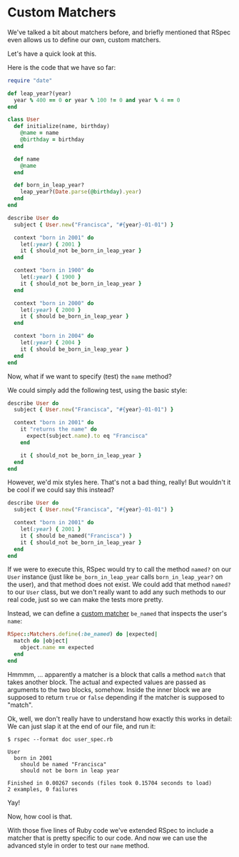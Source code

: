 # Custom Matchers

We've talked a bit about matchers before, and briefly mentioned that RSpec
even allows us to define our own, custom matchers.

Let's have a quick look at this.

Here is the code that we have so far:

```ruby
require "date"

def leap_year?(year)
  year % 400 == 0 or year % 100 != 0 and year % 4 == 0
end

class User
  def initialize(name, birthday)
    @name = name
    @birthday = birthday
  end

  def name
    @name
  end

  def born_in_leap_year?
    leap_year?(Date.parse(@birthday).year)
  end
end

describe User do
  subject { User.new("Francisca", "#{year}-01-01") }

  context "born in 2001" do
    let(:year) { 2001 }
    it { should_not be_born_in_leap_year }
  end

  context "born in 1900" do
    let(:year) { 1900 }
    it { should_not be_born_in_leap_year }
  end

  context "born in 2000" do
    let(:year) { 2000 }
    it { should be_born_in_leap_year }
  end

  context "born in 2004" do
    let(:year) { 2004 }
    it { should be_born_in_leap_year }
  end
end
```

Now, what if we want to specify (test) the `name` method?

We could simply add the following test, using the basic style:

```ruby
describe User do
  subject { User.new("Francisca", "#{year}-01-01") }

  context "born in 2001" do
    it "returns the name" do
      expect(subject.name).to eq "Francisca"
    end

    it { should_not be_born_in_leap_year }
  end
end
```

However, we'd mix styles here. That's not a bad thing, really! But wouldn't it
be cool if we could say this instead?

```ruby
describe User do
  subject { User.new("Francisca", "#{year}-01-01") }

  context "born in 2001" do
    let(:year) { 2001 }
    it { should be_named("Francisca") }
    it { should_not be_born_in_leap_year }
  end
end
```

If we were to execute this, RSpec would try to call the method `named?` on our
`User` instance (just like `be_born_in_leap_year` calls `born_in_leap_year?` on
the user), and that method does not exist. We could add that method `named?` to
our `User` class, but we don't really want to add any such methods to our real
code, just so we can make the tests more pretty.

Instead, we can define a [custom matcher](https://www.relishapp.com/rspec/rspec-expectations/v/2-4/docs/custom-matchers/define-matcher)
`be_named` that inspects the user's `name`:

```ruby
RSpec::Matchers.define(:be_named) do |expected|
  match do |object|
    object.name == expected
  end
end
```

Hmmmm, ... apparently a matcher is a block that calls a method `match` that
takes another block. The actual and expected values are passed as arguments to
the two blocks, somehow. Inside the inner block we are supposed to return
`true` or `false` depending if the matcher is supposed to "match".

Ok, well, we don't really have to understand how exactly this works in detail:
We can just slap it at the end of our file, and run it:

```
$ rspec --format doc user_spec.rb

User
  born in 2001
    should be named "Francisca"
    should not be born in leap year

Finished in 0.00267 seconds (files took 0.15704 seconds to load)
2 examples, 0 failures
```

Yay!

Now, how cool is that.

With those five lines of Ruby code we've extended RSpec to include a matcher
that is pretty specific to our code. And now we can use the advanced style
in order to test our `name` method.
